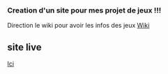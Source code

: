 ### Creation d'un site pour mes projet de jeux !!!

Direction le wiki pour avoir les infos des jeux
[Wiki](https://github.com/Geoffray-buhler/SiteNorageKar-Adventure/wiki)

## site live
[Ici](https://geoffray-buhler.github.io/SiteNorageKar-Adventure/)
